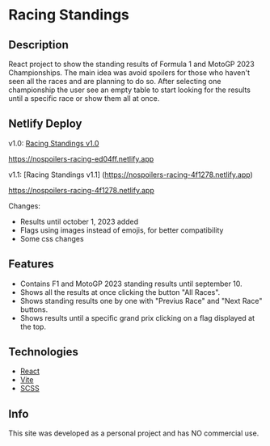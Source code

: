 # Racing Standings

## Description

React project to show the standing results of Formula 1 and MotoGP 2023 Championships. The main idea was avoid spoilers for those who haven't seen all the races and are planning to do so. After selecting one championship the user see an empty table to start looking for the results until a specific race or show them all at once.

## Netlify Deploy

v1.0: [Racing Standings v1.0](https://nospoilers-racing-ed04ff.netlify.app)

https://nospoilers-racing-ed04ff.netlify.app

v1.1: [Racing Standings v1.1] (https://nospoilers-racing-4f1278.netlify.app)

https://nospoilers-racing-4f1278.netlify.app

Changes:

- Results until october 1, 2023 added
- Flags using images instead of emojis, for better compatibility
- Some css changes

## Features

- Contains F1 and MotoGP 2023 standing results until september 10.
- Shows all the results at once clicking the button "All Races".
- Shows standing results one by one with "Previus Race" and "Next Race" buttons.
- Shows results until a specific grand prix clicking on a flag displayed at the top.

## Technologies

- [React](https://react.dev)
- [Vite](https://vitejs.dev)
- [SCSS](https://sass-lang.com)

## Info

This site was developed as a personal project and has NO commercial use.
